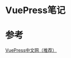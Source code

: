 # VuePress笔记







# 参考

[VuePress中文网（推荐）](http://caibaojian.com/vuepress/guide/getting-started.html)
